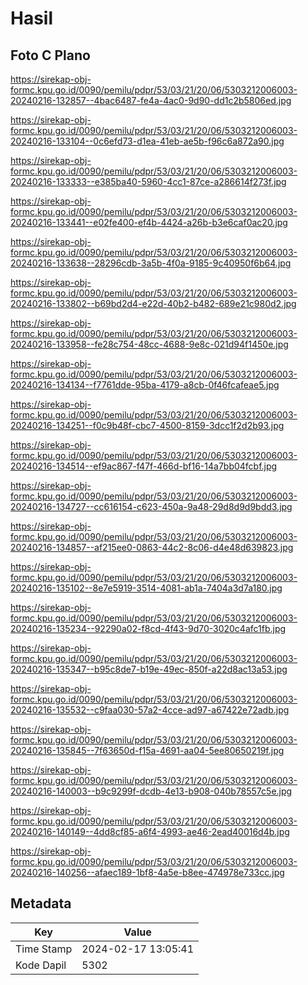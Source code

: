 # Hasil

## Foto C Plano

https://sirekap-obj-formc.kpu.go.id/0090/pemilu/pdpr/53/03/21/20/06/5303212006003-20240216-132857--4bac6487-fe4a-4ac0-9d90-dd1c2b5806ed.jpg

https://sirekap-obj-formc.kpu.go.id/0090/pemilu/pdpr/53/03/21/20/06/5303212006003-20240216-133104--0c6efd73-d1ea-41eb-ae5b-f96c6a872a90.jpg

https://sirekap-obj-formc.kpu.go.id/0090/pemilu/pdpr/53/03/21/20/06/5303212006003-20240216-133333--e385ba40-5960-4cc1-87ce-a286614f273f.jpg

https://sirekap-obj-formc.kpu.go.id/0090/pemilu/pdpr/53/03/21/20/06/5303212006003-20240216-133441--e02fe400-ef4b-4424-a26b-b3e6caf0ac20.jpg

https://sirekap-obj-formc.kpu.go.id/0090/pemilu/pdpr/53/03/21/20/06/5303212006003-20240216-133638--28296cdb-3a5b-4f0a-9185-9c40950f6b64.jpg

https://sirekap-obj-formc.kpu.go.id/0090/pemilu/pdpr/53/03/21/20/06/5303212006003-20240216-133802--b69bd2d4-e22d-40b2-b482-689e21c980d2.jpg

https://sirekap-obj-formc.kpu.go.id/0090/pemilu/pdpr/53/03/21/20/06/5303212006003-20240216-133958--fe28c754-48cc-4688-9e8c-021d94f1450e.jpg

https://sirekap-obj-formc.kpu.go.id/0090/pemilu/pdpr/53/03/21/20/06/5303212006003-20240216-134134--f7761dde-95ba-4179-a8cb-0f46fcafeae5.jpg

https://sirekap-obj-formc.kpu.go.id/0090/pemilu/pdpr/53/03/21/20/06/5303212006003-20240216-134251--f0c9b48f-cbc7-4500-8159-3dcc1f2d2b93.jpg

https://sirekap-obj-formc.kpu.go.id/0090/pemilu/pdpr/53/03/21/20/06/5303212006003-20240216-134514--ef9ac867-f47f-466d-bf16-14a7bb04fcbf.jpg

https://sirekap-obj-formc.kpu.go.id/0090/pemilu/pdpr/53/03/21/20/06/5303212006003-20240216-134727--cc616154-c623-450a-9a48-29d8d9d9bdd3.jpg

https://sirekap-obj-formc.kpu.go.id/0090/pemilu/pdpr/53/03/21/20/06/5303212006003-20240216-134857--af215ee0-0863-44c2-8c06-d4e48d639823.jpg

https://sirekap-obj-formc.kpu.go.id/0090/pemilu/pdpr/53/03/21/20/06/5303212006003-20240216-135102--8e7e5919-3514-4081-ab1a-7404a3d7a180.jpg

https://sirekap-obj-formc.kpu.go.id/0090/pemilu/pdpr/53/03/21/20/06/5303212006003-20240216-135234--92290a02-f8cd-4f43-9d70-3020c4afc1fb.jpg

https://sirekap-obj-formc.kpu.go.id/0090/pemilu/pdpr/53/03/21/20/06/5303212006003-20240216-135347--b95c8de7-b19e-49ec-850f-a22d8ac13a53.jpg

https://sirekap-obj-formc.kpu.go.id/0090/pemilu/pdpr/53/03/21/20/06/5303212006003-20240216-135532--c9faa030-57a2-4cce-ad97-a67422e72adb.jpg

https://sirekap-obj-formc.kpu.go.id/0090/pemilu/pdpr/53/03/21/20/06/5303212006003-20240216-135845--7f63650d-f15a-4691-aa04-5ee80650219f.jpg

https://sirekap-obj-formc.kpu.go.id/0090/pemilu/pdpr/53/03/21/20/06/5303212006003-20240216-140003--b9c9299f-dcdb-4e13-b908-040b78557c5e.jpg

https://sirekap-obj-formc.kpu.go.id/0090/pemilu/pdpr/53/03/21/20/06/5303212006003-20240216-140149--4dd8cf85-a6f4-4993-ae46-2ead40016d4b.jpg

https://sirekap-obj-formc.kpu.go.id/0090/pemilu/pdpr/53/03/21/20/06/5303212006003-20240216-140256--afaec189-1bf8-4a5e-b8ee-474978e733cc.jpg


## Metadata

| Key        | Value               |
| ---------- | ------------------- |
| Time Stamp | 2024-02-17 13:05:41 |
| Kode Dapil | 5302                |



